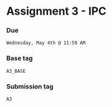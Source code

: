 # Assignment 3 - IPC

### Due
	Wednesday, May 4th @ 11:59 AM

### Base tag
	A3_BASE

### Submission tag
	A3